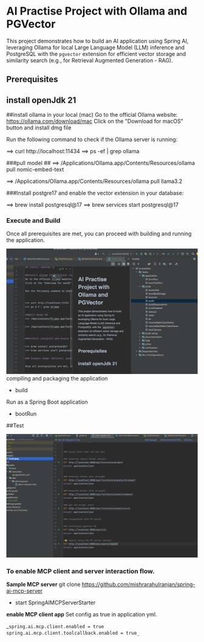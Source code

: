 # AI Practise Project with Ollama and PGVector

This project demonstrates how to build an AI application using Spring AI, leveraging Ollama for local Large Language Model (LLM) inference and PostgreSQL with the `pgvector` extension for efficient vector storage and similarity search (e.g., for Retrieval Augmented Generation - RAG).

## Prerequisites

## install openJdk 21

##install ollama in your local (mac)
Go to the official Ollama website: https://ollama.com/download/mac
Click on the "Download for macOS" button and install dmg file 

Run the following command to check if the Ollama server is running:


==> curl http://localhost:11434
==> ps -ef | grep ollama

###pull model ##
==> /Applications/Ollama.app/Contents/Resources/ollama pull nomic-embed-text

==> /Applications/Ollama.app/Contents/Resources/ollama pull llama3.2


###Install postgre17 and enable the vector extension in your database:

==> brew install postgresql@17
==> brew services start postgresql@17

### Execute and Build

Once all prerequisites are met, you can proceed with building and running the application.

![](images/build.jpeg)
compiling and packaging the application
- build 

Run as a Spring Boot application
- bootRun

##Test

![](images/test.jpeg)


### To enable MCP client and server interaction flow.

**Sample MCP server**
git clone https://github.com/mishrarahulranjan/spring-ai-mcp-server
- start SpringAIMCPServerStarter

**enable MCP client app**
Set config as true in application yml.

_`spring.ai.mcp.client.enabled = true
spring.ai.mcp.client.toolcallback.enabled = true_`




